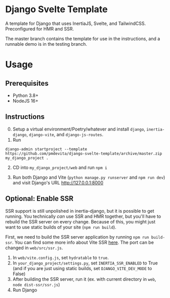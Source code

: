 # Django Svelte Template

A template for Django that uses InertiaJS, Svelte, and TailwindCSS. Preconfigured for HMR and SSR.

The master branch contains the template for use in the instructions, 
and a runnable demo is in the testing branch.

# Usage

## Prerequisites

- Python 3.8+
- NodeJS 16+

## Instructions

0. Setup a virtual environment/Poetry/whatever and install `django`, `inertia-django`, 
`django-vite`, and `django-js-routes`.
1. Run 
```
django-admin startproject --template https://github.com/pmdevita/django-svelte-template/archive/master.zip my_django_project .
```
2. CD into `my_django_project/web` and run `npm i`

3. Run both Django and Vite (`python manage.py runserver` and `npm run dev`) and visit Django's URL http://127.0.0.1:8000

## Optional: Enable SSR

SSR support is still unpolished in inertia-django, but it is possible to get running. You technically *can* 
use SSR and HMR together, but you'll have to rebuild the SSR server on every change. Because of this, 
you might just want to use static builds of your site (`npm run build`).

First, we need to build the SSR server application by running `npm run build-ssr`. You can find some 
more info about Vite SSR [here](https://vitejs.dev/guide/ssr.html). The port can be changed
in `web/src/ssr.js`.

1. In `web/vite.config.js`, set `hydratable` to `true`.
2. In `your_django_project/settings.py`, set `INERTIA_SSR_ENABLED` to True (and if you are just using
static builds, set `DJANGO_VITE_DEV_MODE` to False)
3. After building the SSR server, run it (ex. with current directory in `web`, `node dist-ssr/ssr.js`)
4. Run Django


